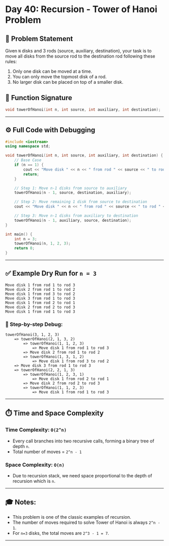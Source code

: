 # Day 40: Recursion - Tower of Hanoi Problem

## 🔗 Problem Statement
Given `N` disks and 3 rods (source, auxiliary, destination), your task is to move all disks from the source rod to the destination rod following these rules:

1. Only one disk can be moved at a time.
2. You can only move the topmost disk of a rod.
3. No larger disk can be placed on top of a smaller disk.

## 📄 Function Signature
```cpp
void towerOfHanoi(int n, int source, int auxiliary, int destination);
```

---

## ⚙️ Full Code with Debugging
```cpp
#include <iostream>
using namespace std;

void towerOfHanoi(int n, int source, int auxiliary, int destination) {
    // Base Case
    if (n == 1) {
        cout << "Move disk " << n << " from rod " << source << " to rod " << destination << endl;
        return;
    }

    // Step 1: Move n-1 disks from source to auxiliary
    towerOfHanoi(n - 1, source, destination, auxiliary);

    // Step 2: Move remaining 1 disk from source to destination
    cout << "Move disk " << n << " from rod " << source << " to rod " << destination << endl;

    // Step 3: Move n-1 disks from auxiliary to destination
    towerOfHanoi(n - 1, auxiliary, source, destination);
}

int main() {
    int n = 3;
    towerOfHanoi(n, 1, 2, 3);
    return 0;
}
```

---

## ✅ Example Dry Run for `n = 3`
```
Move disk 1 from rod 1 to rod 3
Move disk 2 from rod 1 to rod 2
Move disk 1 from rod 3 to rod 2
Move disk 3 from rod 1 to rod 3
Move disk 1 from rod 2 to rod 1
Move disk 2 from rod 2 to rod 3
Move disk 1 from rod 1 to rod 3
```

### 🔧 Step-by-step Debug:
```
towerOfHanoi(3, 1, 2, 3)
    => towerOfHanoi(2, 1, 3, 2)
        => towerOfHanoi(1, 1, 2, 3)
            => Move disk 1 from rod 1 to rod 3
        => Move disk 2 from rod 1 to rod 2
        => towerOfHanoi(1, 3, 1, 2)
            => Move disk 1 from rod 3 to rod 2
    => Move disk 3 from rod 1 to rod 3
    => towerOfHanoi(2, 2, 1, 3)
        => towerOfHanoi(1, 2, 3, 1)
            => Move disk 1 from rod 2 to rod 1
        => Move disk 2 from rod 2 to rod 3
        => towerOfHanoi(1, 1, 2, 3)
            => Move disk 1 from rod 1 to rod 3
```

---

## ⏱️ Time and Space Complexity

### Time Complexity: `O(2^n)`
- Every call branches into two recursive calls, forming a binary tree of depth `n`.
- Total number of moves = `2^n - 1`

### Space Complexity: `O(n)`
- Due to recursion stack, we need space proportional to the depth of recursion which is `n`.

---

## 🎓 Notes:
- This problem is one of the classic examples of recursion.
- The number of moves required to solve Tower of Hanoi is always `2^n - 1`.
- For `n=3` disks, the total moves are `2^3 - 1 = 7`.

---
